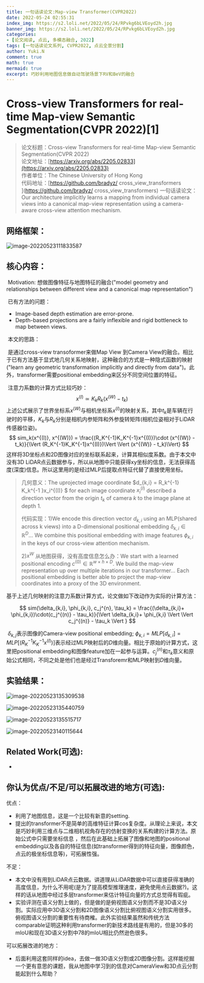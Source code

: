 ```yaml
---
title: 一句话读论文:Map-view Transformer(CVPR2022)
date: 2022-05-24 02:55:31
index_img: https://s2.loli.net/2022/05/24/RPvkg6bLVEoyd2h.jpg
banner_img: https://s2.loli.net/2022/05/24/RPvkg6bLVEoyd2h.jpg
categories:
- [论文阅读, 点云, 多模态融合, 2022]
tags: [一句话读论文系列, CVPR2022, 点云全景分割]
author: Yuki.N
comment: true
math: true
mermaid: true
excerpt: 巧妙利用地图信息做自动驾驶场景下RV和BeV的融合
---
```


# Cross-view Transformers for real-time Map-view Semantic Segmentation(CVPR 2022)[1]

> 论文标题：Cross-view Transformers for real-time Map-view Semantic Segmentation(CVPR 2022)<br>
> 论文地址：[https://arxiv.org/abs/2205.02833](https://arxiv.org/abs/2205.02833)<br>
> 作者单位：The Chinese University of Hong Kong<br>
> 代码地址：[https://github.com/bradyz/ cross_view_transformers<br>](https://github.com/bradyz/ cross_view_transformers)
> 一句话读论文：Our architecture implicitly learns a mapping from individual camera views into a canonical map-view representation using a camera-aware cross-view attention mechanism. 

## 网络框架：

![image-20220523111833587](https://s2.loli.net/2022/05/24/okSpGdcwzAjVeiu.png)

## **核心内容：**

​	Motivation: 想做图像特征与地图特征的融合("model geometry and relationships between different view and a canonical map representation")

​	已有方法的问题：

- Image-based depth estimation are error-prone.
- Depth-based projections are a fairly inflexible and rigid bottleneck to map between views.

​	本文的思路：

​	是通过cross-view transoformer来做Map View 到Camera View的融合。相比于已有方法基于显式地几何关系地映射，这种融合的方式是一种隐式函数的映射("learn any geometric transformation implicitly and directly from data")。此外，transformer需要positional embedding来区分不同空间位置的特征。

​	注意力系数的计算方式比较巧妙：
$$
x^{(I)} \simeq K_k R_k(x^{(W)} - t_k)
$$
​	上述公式展示了世界坐标系$x^{(W)}$与相机坐标系$x^{(I)}$的映射关系，其中$t_k$是车辆在行驶时的平移，$K_k$与$R_k$分别是相机内参矩阵和外参旋转矩阵(相机位姿相对于LiDAR传感器位姿)。
$$
sim_k(x^{(I)}, x^{(W)}) = \frac{(R_K^{-1}K_K^{-1}x^{(I)})\cdot (x^{(W)} - t_k)}{\Vert (R_K^{-1}K_K^{-1}x^{(I)})\Vert \Vert (x^{(W)} - t_k)\Vert}
$$
​	这样将3D坐标点和2D图像对应的坐标联系起来，计算其相似度系数。由于本文中没有3D LiDAR点云数据参与，所以从地图中只能获得xy坐标的信息，无法获得高度(深度)信息。所以这里用的是经过MLP后提取点特征代替了直接使用坐标。

> 几何意义：The uprojected image coordinate $d_{k,i} = R_k^{-1} K_k^{-1 }x_i^{(I)} $ for each image coordinate $x_i^{(I)}$ described a direction vector from the origin $t_k$ of camera $k$ to the image plane at depth 1.
>
> 代码实现：1)We encode this direction vector $d_{k,i}$ using an MLP(shared across k views) into a D-dimensional positional embedding $\delta_{k,i} \in \mathbb{R}^D$... We combine this positional embedding with image features $\phi_{k,i}$ in the keys of our cross-view attention mechanism.
>
> 2)$x^{W}$ 从地图获得，没有高度信息怎么办：We start with a learned positional encoding $c^{(0)}\in \mathbb{R}^{w \times h \times D}$. We build the map-view representation up over multiple iterations in our transformer... Each positional embedding is better able to project the map-view coordinates into a proxy of the 3D environment.

基于上述几何映射的注意力系数计算方式，论文做如下改动作为实际的计算方法：

$$
sim(\delta_{k,i}, \phi_{k,i}, c_j^{n}, \tau_k) = \frac{(\delta_{k,i}+ \phi_{k,i})\cdot(c_j^{(n)} - \tau_k)}{\Vert \delta_{k,i}+ \phi_{k,i} \Vert \Vert c_j^{(n)} - \tau_k \Vert }
$$



​	 $\delta_{k,j}$表示图像的Camera-view positional embedding; $\phi_{k,i} = MLP[d_{k,i}]=MLP[(R_K^{-1}K_K^{-1}x^{(I)})]$表示经过MLP映射后的$D$维向量。相比于原始的计算方式，这里把positional embedding和图像feature加在一起参与运算。$c_j^{(n)}$和$\tau_k$意义和原始公式相同，不同之处是他们也是经过Transforemr和MLP映射到$D$维向量。

## **实验结果：**

![image-20220523135309538](https://s2.loli.net/2022/05/23/sk2fGHMORJ8UjWX.png)



![image-20220523135440759](https://s2.loli.net/2022/05/23/wdDPYJWxlhzFv8s.png)

![image-20220523135515717](https://s2.loli.net/2022/05/23/Y84bdTZ75nNxlJ2.png)

![image-20220523140115644](https://s2.loli.net/2022/05/23/z4uAlfWCjPGHJ7v.png)



## **Related Work(可选):**

- 

## **你认为优点/不足/可以拓展改进的地方(可选):**

优点：

- 利用了地图信息，这是一个比较有新意的setting.
- 提出的transformer不是简单的高维特征计算cos复杂度。从理论上来说，本文是巧妙利用三维点与二维相机视角存在的仿射变换的关系构建的计算方法。原始公式中只需要坐标信息 ，然后在此基础上拓展了图像和地图的positional embedding以及各自的特征信息(如transformer得到的特征向量，图像颜色，点云的极坐标信息等)，可拓展性强。

不足：

- 本文中没有用到LiDAR点云数据。讲道理从LiDAR数据中可以直接获得准确的高度信息，为什么不用呢(是为了提高模型推理速度，避免使用点云数据?)。这样的话从地图中经过多层transformer来估计特征向量的方式总觉得有瑕疵。
- 实验评测在语义分割上做的，但是做的是俯视图语义分割而不是3D语义分割。实际应用中3D语义分割和2D图像语义分割比俯视图语义分割实用很多。俯视图语义分割的重要性有待商榷。此外实验结果虽然和传统方法comparable证明这种利用transformer的新技术路线是有用的，但是30多的mIoU和现在3D语义分割中78的mIoU相比仍然逊色很多。

可以拓展改进的地方：

- 后面利用这套同样的idea，去做一做3D语义分割或2D图像分割。这样能挖掘一个更有意思的课题，我从地图中学习到的信息对CameraView和3D点云分割能起到什么帮助？

